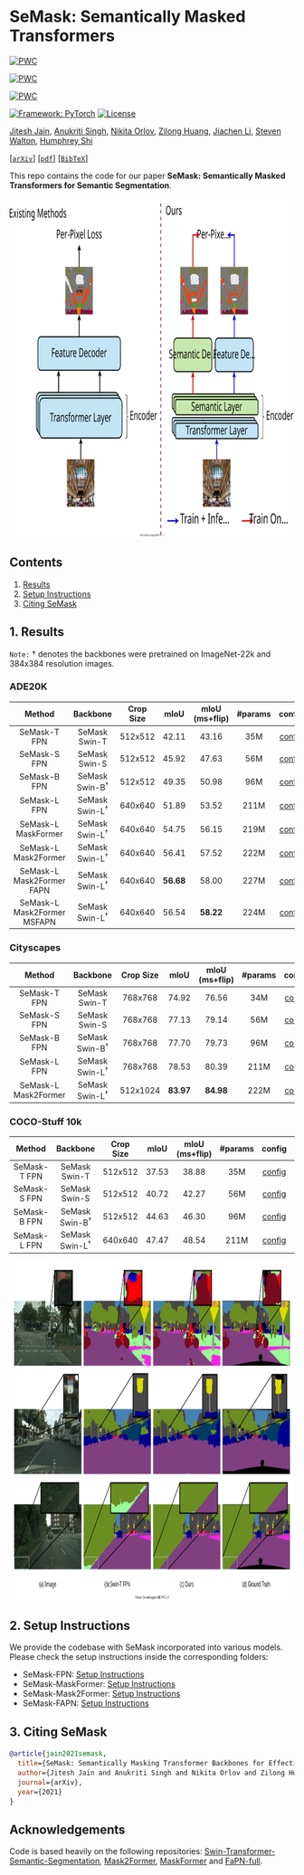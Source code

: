 # SeMask: Semantically Masked Transformers

[![PWC](https://img.shields.io/endpoint.svg?url=https://paperswithcode.com/badge/semask-semantically-masked-transformers-for-1/semantic-segmentation-on-ade20k-val)](https://paperswithcode.com/sota/semantic-segmentation-on-ade20k-val?p=semask-semantically-masked-transformers-for-1)

[![PWC](https://img.shields.io/endpoint.svg?url=https://paperswithcode.com/badge/semask-semantically-masked-transformers-for-1/semantic-segmentation-on-ade20k)](https://paperswithcode.com/sota/semantic-segmentation-on-ade20k?p=semask-semantically-masked-transformers-for-1)

[![PWC](https://img.shields.io/endpoint.svg?url=https://paperswithcode.com/badge/semask-semantically-masked-transformers-for-1/semantic-segmentation-on-cityscapes-val)](https://paperswithcode.com/sota/semantic-segmentation-on-cityscapes-val?p=semask-semantically-masked-transformers-for-1)

[![Framework: PyTorch](https://img.shields.io/badge/Framework-PyTorch-orange.svg)](https://pytorch.org/) [![License](https://img.shields.io/badge/License-Apache_2.0-blue.svg)](https://opensource.org/licenses/Apache-2.0)

[Jitesh Jain](https://praeclarumjj3.github.io/), [Anukriti Singh](https://anukritisinghh.github.io/), [Nikita Orlov](https://www.linkedin.com/in/nukich74/), [Zilong Huang](https://speedinghzl.github.io/), [Jiachen Li](https://chrisjuniorli.github.io/), [Steven Walton](https://stevenwalton.github.io/about/), [Humphrey Shi](https://www.humphreyshi.com/home)

[[`arXiv`](https://arxiv.org/abs/2112.12782)] [[`pdf`](https://arxiv.org/pdf/2112.12782.pdf)] [[`BibTeX`](#3-citing-semask)]

This repo contains the code for our paper **SeMask: Semantically Masked Transformers for Semantic Segmentation**.

<img src="images/semask.svg" alt='semask' height='600px'>

## Contents
1. [Results](#1-results)
2. [Setup Instructions](#2-setup-instructions)
3. [Citing SeMask](#3-citing-semask)

## 1. Results

`Note:` &dagger; denotes the backbones were pretrained on ImageNet-22k and 384x384 resolution images.

### ADE20K

| Method | Backbone | Crop Size | mIoU | mIoU (ms+flip) | #params | config | Checkpoint |
|   :---:| :---:    | :---:     | :---:| :---:          | :---:   | :---:  |    :---:   |
| SeMask-T FPN | SeMask Swin-T | 512x512 | 42.11  | 43.16 | 35M | [config](SeMask-FPN/configs/semask_swin/ade20k/semfpn_semask_swin_tiny_patch4_window7_512x512_80k_ade20k.py) | TBD |
| SeMask-S FPN | SeMask Swin-S | 512x512 | 45.92  | 47.63 | 56M | [config](SeMask-FPN/configs/semask_swin/ade20k/semfpn_semask_swin_small_patch4_window7_512x512_80k_ade20k.py) | [checkpoint](https://drive.google.com/file/d/1QhDG4SyGFtWL5kP9BbBoyPqTuFu7fH_y/view?usp=sharing) |
| SeMask-B FPN | SeMask Swin-B<sup>&dagger;</sup> | 512x512 | 49.35  | 50.98 | 96M | [config](SeMask-FPN/configs/semask_swin/ade20k/semfpn_semask_swin_base_patch4_window12_512x512_80k_ade20k.py) | [checkpoint](https://drive.google.com/file/d/1PXCEhrrUy5TJC4dUp7YDQvaapnMzGT6C/view?usp=sharing) |
| SeMask-L FPN | SeMask Swin-L<sup>&dagger;</sup> | 640x640 | 51.89  | 53.52 | 211M| [config](SeMask-FPN/configs/semask_swin/ade20k/semfpn_semask_swin_large_patch4_window12_640x640_80k_ade20k.py) | [checkpoint](https://drive.google.com/file/d/1u5flfAQCiQJbMZbZPIlGUGTYBz9Ca7rE/view?usp=sharing) |
| SeMask-L MaskFormer | SeMask Swin-L<sup>&dagger;</sup> | 640x640 | 54.75  | 56.15 | 219M | [config](SeMask-MaskFormer/configs/ade20k-150/semask_swin/maskformer_semask_swin_large_IN21k_384_bs16_160k_res640.yaml) | [checkpoint](https://drive.google.com/file/d/1KgKQLGv9CcBqeEvOEDdxQ-O6lpMfHBLw/view?usp=sharing) |
| SeMask-L Mask2Former | SeMask Swin-L<sup>&dagger;</sup> | 640x640 | 56.41  | 57.52 | 222M | [config](SeMask-Mask2Former/configs/ade20k/semantic-segmentation/semask_swin/maskformer2_semask_swin_large_IN21k_384_bs16_160k_res640.yaml) | [checkpoint](https://drive.google.com/file/d/1hN1I4Wv7_1FCPOsfA-5PELn6Xn3b_R8a/view?usp=sharing) |
| SeMask-L Mask2Former FAPN | SeMask Swin-L<sup>&dagger;</sup> | 640x640 | **56.68**  | 58.00 | 227M | [config](SeMask-FAPN/SeMask-Mask2Former/configs/ade20k/semantic-segmentation/semask_swin/fapn_maskformer2_semask_swin_large_IN21k_384_bs16_160k_res640.yaml) | TBD |
| SeMask-L Mask2Former MSFAPN | SeMask Swin-L<sup>&dagger;</sup> | 640x640 | 56.54  | **58.22** | 224M | [config](SeMask-FAPN/SeMask-Mask2Former/configs/ade20k/semantic-segmentation/semask_swin/msfapn_maskformer2_semask_swin_large_IN21k_384_bs16_160k_res640.yaml) | [checkpoint](https://drive.google.com/file/d/1w-DRGufIv3zpDO7rJFv2z5WeLx0pDTJe/view?usp=sharing) |

### Cityscapes

| Method | Backbone | Crop Size | mIoU | mIoU (ms+flip) | #params | config | Checkpoint |
|   :---:| :---:    | :---:     | :---:| :---:          | :---:   | :---:  |    :---:   |
| SeMask-T FPN | SeMask Swin-T | 768x768 | 74.92  | 76.56 | 34M | [config](SeMask-FPN/configs/semask_swin/cityscapes/semfpn_semask_swin_tiny_patch4_window7_768x768_80k_cityscapes.py) | [checkpoint](https://drive.google.com/file/d/1_JBOJQSUVes-CWs075XyPnuNfG5psELr/view?usp=sharing) |
| SeMask-S FPN | SeMask Swin-S | 768x768 | 77.13  | 79.14 | 56M | [config](SeMask-FPN/configs/semask_swin/cityscapes/semfpn_semask_swin_small_patch4_window7_768x768_80k_cityscapes.py) | [checkpoint](https://drive.google.com/file/d/1WyT207dZmdwETBUR6aeiqOVfQdUIV_fN/view?usp=sharing) |
| SeMask-B FPN | SeMask Swin-B<sup>&dagger;</sup> | 768x768 | 77.70  | 79.73 | 96M | [config](SeMask-FPN/configs/semask_swin/cityscapes/semfpn_semask_swin_base_patch4_window12_768x768_80k_cityscapes.py) | [checkpoint](https://drive.google.com/file/d/1-LzVB6XzD7IR0zzE5qmE0EM4ZTv429b4/view?usp=sharing) |
| SeMask-L FPN | SeMask Swin-L<sup>&dagger;</sup> | 768x768 | 78.53  | 80.39 | 211M| [config](SeMask-FPN/configs/semask_swin/cityscapes/semfpn_semask_swin_large_patch4_window12_768x768_80k_cityscapes.py) | [checkpoint](https://drive.google.com/file/d/1R9DDCmucQ_a_6ZkMGufEZCzJ-_qVMqCB/view?usp=sharing) |
| SeMask-L Mask2Former | SeMask Swin-L<sup>&dagger;</sup> | 512x1024 | **83.97**  | **84.98** | 222M | [config](SeMask-Mask2Former/configs/cityscapes/semantic-segmentation/semask_swin/maskformer2_semask_swin_large_IN21k_384_bs16_90k.yaml) | [checkpoint](https://drive.google.com/file/d/14fZQWQuBUu2qlpy3wyQ42xs6gQNg2DZX/view?usp=sharing) |

### COCO-Stuff 10k

| Method | Backbone | Crop Size | mIoU | mIoU (ms+flip) | #params | config | Checkpoint |
|   :---:| :---:    | :---:     | :---:| :---:          | :---:   | :---:  |    :---:   |
| SeMask-T FPN | SeMask Swin-T | 512x512 | 37.53  | 38.88 | 35M | [config](SeMask-FPN/configs/semask_swin/coco_stuff10k/semfpn_semask_swin_tiny_patch4_window7_512x512_80k_coco10k.py) | [checkpoint](https://drive.google.com/file/d/1qhXsJ8H64JPI_DW7CNzhxpHSEG2sKaIl/view?usp=sharing) |
| SeMask-S FPN | SeMask Swin-S | 512x512 | 40.72  | 42.27 | 56M | [config](SeMask-FPN/configs/semask_swin/coco_stuff10k/semfpn_semask_swin_small_patch4_window7_512x512_80k_coco10k.py) | [checkpoint](https://drive.google.com/file/d/1ddXSMQu5ClkbLNMyQdyT0ATaOr86vIkL/view?usp=sharing) |
| SeMask-B FPN | SeMask Swin-B<sup>&dagger;</sup> | 512x512 | 44.63  | 46.30 | 96M | [config](SeMask-FPN/configs/semask_swin/coco_stuff10k/semfpn_semask_swin_base_patch4_window12_512x512_80k_coco10k.py) | [checkpoint](https://drive.google.com/file/d/1pGWI7U9bZJoe4ZaDx7ktWELx-uVN7rL0/view?usp=sharing) |
| SeMask-L FPN | SeMask Swin-L<sup>&dagger;</sup> | 640x640 | 47.47  | 48.54 | 211M| [config](SeMask-FPN/configs/semask_swin/coco_stuff10k/semfpn_semask_swin_large_patch4_window12_640x640_80k_coco10k.py) | [checkpoint](https://drive.google.com/file/d/1F6B9x9pX-SYEth7hdtxeNUeQ3XncOH7G/view?usp=sharing) |

<img src="SeMask-FPN/docs/demo.svg" alt='demo' height='600px'>

## 2. Setup Instructions

We provide the codebase with SeMask incorporated into various models. Please check the setup instructions inside the corresponding folders:

- SeMask-FPN: [Setup Instructions](SeMask-FPN/README.md#2-setup-instructions)
- SeMask-MaskFormer: [Setup Instructions](SeMask-MaskFormer/README.md#2-setup-instructions)
- SeMask-Mask2Former: [Setup Instructions](SeMask-Mask2Former/README.md#2-setup-instructions)
- SeMask-FAPN: [Setup Instructions](SeMask-FAPN/README.md#2-setup-instructions)

## 3. Citing SeMask

```BibTeX
@article{jain2021semask,
  title={SeMask: Semantically Masking Transformer Backbones for Effective Semantic Segmentation},
  author={Jitesh Jain and Anukriti Singh and Nikita Orlov and Zilong Huang and Jiachen Li and Steven Walton and Humphrey Shi},
  journal={arXiv},
  year={2021}
}
```

## Acknowledgements

Code is based heavily on the following repositories: [Swin-Transformer-Semantic-Segmentation](https://github.com/SwinTransformer/Swin-Transformer-Semantic-Segmentation), [Mask2Former](https://github.com/facebookresearch/Mask2Former), [MaskFormer](https://github.com/facebookresearch/MaskFormer) and [FaPN-full](https://github.com/ShihuaHuang95/FaPN-full).
